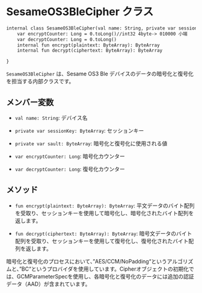 
# SesameOS3BleCipher クラス
```svg
internal class SesameOS3BleCipher(val name: String, private var sessionKey: ByteArray, private var sault: ByteArray) {
    var encryptCounter: Long = 0.toLong()//int32 4byte-> 010000 小端
    var decryptCounter: Long = 0.toLong()
    internal fun encrypt(plaintext: ByteArray): ByteArray
    internal fun decrypt(ciphertext: ByteArray): ByteArray 

}

```
`SesameOS3BleCipher` は、Sesame OS3 Ble デバイスのデータの暗号化と復号化を担当する内部クラスです。

## メンバー変数

- `val name: String`: デバイス名

- `private var sessionKey: ByteArray`: セッションキー

- `private var sault: ByteArray`: 暗号化と復号化に使用される値

- `var encryptCounter: Long`: 暗号化カウンター

- `var decryptCounter: Long`: 復号化カウンター

## メソッド

- `fun encrypt(plaintext: ByteArray): ByteArray`: 平文データのバイト配列を受取り、セッションキーを使用して暗号化し、暗号化されたバイト配列を返します。

- `fun decrypt(ciphertext: ByteArray): ByteArray`: 暗号文データのバイト配列を受取り、セッションキーを使用して復号化し、復号化されたバイト配列を返します。

暗号化と復号化のプロセスにおいて、”AES/CCM/NoPadding“というアルゴリズムと、”BC“というプロバイダを使用しています。Cipherオブジェクトの初期化では、GCMParameterSpecを使用し、各暗号化と復号化のデータには追加の認証データ（AAD）が含まれています。